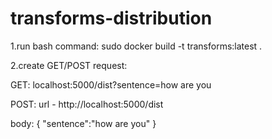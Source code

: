 # transforms-distribution

1.run bash command: sudo docker build -t transforms:latest .

2.create GET/POST request:

GET:
localhost:5000/dist?sentence=how are you

POST:
url - http://localhost:5000/dist

body:
{
 "sentence":"how are you"
}
